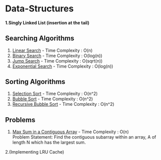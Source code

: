 # Data-Structures
<h4>1.Singly Linked List (insertion at the tail)</h4>

## Searching Algorithms
1. [Linear Search](searching-algorithms/LinearSearch.java) - Time Complexity : O(n)
2. [Binary Search](searching-algorithms/BinarySearch.java) - Time Complexity : O(log(n))
3. [Jump Search](searching-algorithms/JumpSearch.java) - Time Complexity : O(sqrt(n))
4. [Exponential Search](searching-algorithms/ExponentialSearch.java) - Time Complexity : O(log(n)) 

## Sorting Algorithms
1. [Selection Sort](sorting-algorithms/SelectionSort.java) - Time Complexity : O(n^2)
2. [Bubble Sort](sorting-algorithms/BubbleSort.java) - Time Complexity : O(n^2)
3. [Recursive Bubble Sort](sorting-algorithms/RecursiveBubbleSort.java) - Time Complexity : O(n^2)

## Problems
1. [Max Sum in a Contiguous Array](problems/maxSum.java) - Time Complexity : O(n)  
Problem Statement: Find the contiguous subarray within an array, A of length N which has the largest sum.

2.(Implementing LRU Cache)
